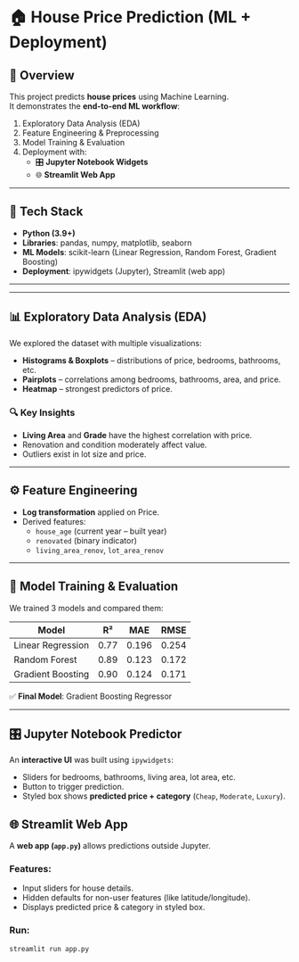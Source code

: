 # 🏠 House Price Prediction (ML + Deployment)

## 📌 Overview
This project predicts **house prices** using Machine Learning.  
It demonstrates the **end-to-end ML workflow**:
1. Exploratory Data Analysis (EDA)
2. Feature Engineering & Preprocessing
3. Model Training & Evaluation
4. Deployment with:
   - 🎛️ **Jupyter Notebook Widgets**
   - 🌐 **Streamlit Web App**

---

## 🚀 Tech Stack
- **Python (3.9+)**
- **Libraries**: pandas, numpy, matplotlib, seaborn  
- **ML Models**: scikit-learn (Linear Regression, Random Forest, Gradient Boosting)  
- **Deployment**: ipywidgets (Jupyter), Streamlit (web app)  

---





---

## 📊 Exploratory Data Analysis (EDA)
We explored the dataset with multiple visualizations:
- **Histograms & Boxplots** – distributions of price, bedrooms, bathrooms, etc.  
- **Pairplots** – correlations among bedrooms, bathrooms, area, and price.  
- **Heatmap** – strongest predictors of price.  

### 🔍 Key Insights
- **Living Area** and **Grade** have the highest correlation with price.  
- Renovation and condition moderately affect value.  
- Outliers exist in lot size and price.

---

## ⚙️ Feature Engineering
- **Log transformation** applied on Price.  
- Derived features:
  - `house_age` (current year – built year)  
  - `renovated` (binary indicator)  
  - `living_area_renov`, `lot_area_renov`  

---

## 🧪 Model Training & Evaluation
We trained 3 models and compared them:

| Model              | R²     | MAE     | RMSE    |
|--------------------|--------|---------|---------|
| Linear Regression  | 0.77   | 0.196   | 0.254   |
| Random Forest      | 0.89   | 0.123   | 0.172   |
| Gradient Boosting  | 0.90   | 0.124   | 0.171   |

✅ **Final Model**: Gradient Boosting Regressor  

---

## 🎛️ Jupyter Notebook Predictor
An **interactive UI** was built using `ipywidgets`:

- Sliders for bedrooms, bathrooms, living area, lot area, etc.  
- Button to trigger prediction.  
- Styled box shows **predicted price + category** (`Cheap`, `Moderate`, `Luxury`).  



## 🌐 Streamlit Web App
A **web app (`app.py`)** allows predictions outside Jupyter.

### Features:
- Input sliders for house details.  
- Hidden defaults for non-user features (like latitude/longitude).  
- Displays predicted price & category in styled box.  

### Run:
```bash
streamlit run app.py

